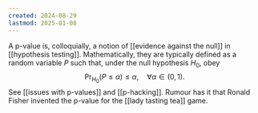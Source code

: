 ```yaml
---
created: 2024-08-29
lastmod: 2025-01-08
---
```


A p-value is, colloquially, a notion of [[evidence against the null]] in [[hypothesis testing]]. Mathematically, they are typically defined as a random variable $P$ such that, under the null hypothesis $H_0$, obey 
$$
\Pr_{H_0}(P\leq\alpha)\leq \alpha, \quad \forall\alpha\in(0,1).
$$
See [[issues with p-values]] and [[p-hacking]]. Rumour has it that Ronald Fisher invented the p-value for the [[lady tasting tea]] game. 